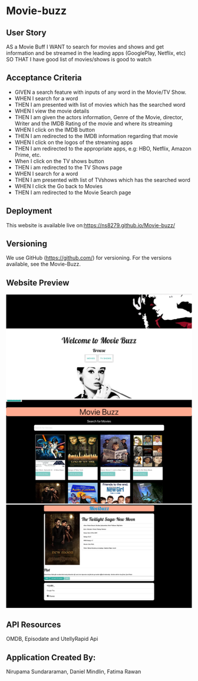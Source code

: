 # Movie-buzz

## User Story
AS a Movie Buff
I WANT to search for movies and shows and get information and be streamed in the leading apps (GooglePlay, Netflix, etc)
SO THAT I have good list of movies/shows is good to watch 

## Acceptance Criteria
- GIVEN a search feature with inputs of any word in the Movie/TV Show.
- WHEN I search for a word
- THEN I am presented with list of movies which has the searched word
- WHEN I view the movie details 
- THEN I am given the actors information, Genre of the Movie, director, Writer and the IMDB Rating of the movie and where its    streaming
- WHEN I click on the IMDB button
- THEN I am redirected to the IMDB information regarding that movie
- WHEN I click on the logos of the streaming apps
- THEN I am redirected to the appropriate apps, e.g: HBO, Netflix, Amazon Prime, etc.
- When I click on the TV shows button
- THEN i am redirected to the TV Shows page
- WHEN I search for a word
- THEN I am presented with list of TVshows which has the searched word
- WHEN I click the Go back to Movies 
- THEN I am redirected to the Movie Search page

## Deployment
This website is available live on:https://ns8279.github.io/Movie-buzz/ 

## Versioning
We use GitHub (https://github.com/) for versioning. For the versions available, see the Movie-Buzz.

## Website Preview
![Alt text](./assets/images/preview_2.png?raw=true "Home")
![Alt text](./assets/images/preview_1.png?raw=true "Movies")
![Alt text](./assets/images/preview_3.png?raw=true "Movie Details")


## API Resources
OMDB, Episodate and UtellyRapid Api 

## Application Created By:
Nirupama Sundararaman, Daniel Mindlin, Fatima Rawan